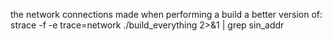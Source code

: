 the network connections made when performing a build
a better version of:
strace -f -e trace=network ./build_everything 2>&1 | grep sin_addr